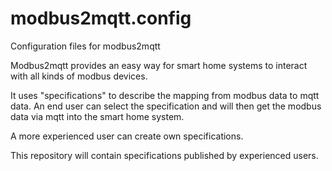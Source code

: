 # modbus2mqtt.config
Configuration files  for modbus2mqtt

Modbus2mqtt provides an easy way for smart home systems to interact with all kinds of modbus devices.

It uses "specifications" to describe the mapping from modbus data to mqtt data.
An end user can select the specification and will then get the modbus data via mqtt into the smart home system.

A more experienced user can create own specifications.

This repository will contain specifications published by experienced users.
